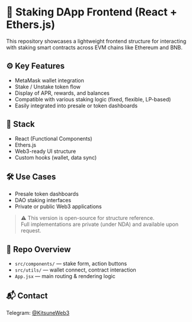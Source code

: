 # 🧩 Staking DApp Frontend (React + Ethers.js)

This repository showcases a lightweight frontend structure for interacting with staking smart contracts across EVM chains like Ethereum and BNB.

## ⚙️ Key Features
- MetaMask wallet integration
- Stake / Unstake token flow
- Display of APR, rewards, and balances
- Compatible with various staking logic (fixed, flexible, LP-based)
- Easily integrated into presale or token dashboards

## 🧰 Stack
- React (Functional Components)
- Ethers.js
- Web3-ready UI structure
- Custom hooks (wallet, data sync)

## 🛠 Use Cases
- Presale token dashboards
- DAO staking interfaces
- Private or public Web3 applications

> ⚠️ This version is open-source for structure reference.  
> Full implementations are private (under NDA) and available upon request.

## 📁 Repo Overview
- `src/components/` — stake form, action buttons  
- `src/utils/` — wallet connect, contract interaction  
- `App.jsx` — main routing & rendering logic

## 📬 Contact
Telegram: [@KitsuneWeb3](https://t.me/KitsuneWeb3)
